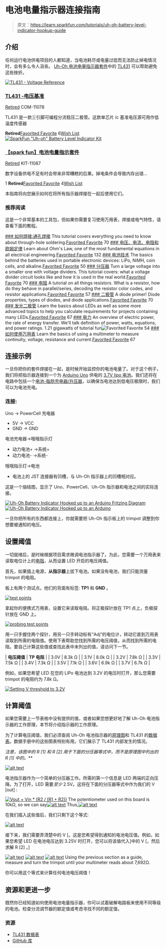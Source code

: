 # 电池电量指示器连接指南

> 原文：<https://learn.sparkfun.com/tutorials/uh-oh-battery-level-indicator-hookup-guide>

## 介绍

任何运行电池供电项目的人都知道，当电池耗尽或电量过低而无法防止掉电情况时，会有多么令人沮丧。 [Uh-Oh 电池电量指示器套件](https://www.sparkfun.com/products/11087)中的 [TL431](https://www.sparkfun.com/products/11078) 可以帮助避免这些挫折。

[![TL431 - Voltage Reference](img/a1772cab65ac33b1e1a0d33ec18008f8.png)](https://www.sparkfun.com/products/retired/11078) 

### [TL431 -电压基准](https://www.sparkfun.com/products/retired/11078)

[Retired](https://learn.sparkfun.com/static/bubbles/ "Retired") COM-11078

TL431 是一款三引脚可编程分流稳压二极管。这款单芯片 ic 基准电压源可用作低温度传感器

**Retired**[Favorited Favorite](# "Add to favorites") 6[Wish List](# "Add to wish list")[![SparkFun "Uh-oh" Battery Level Indicator Kit](img/f69a8ea7e6d7848dbdd25c06aa47c75d.png)](https://www.sparkfun.com/products/retired/11087) 

### [【spark fun】电池电量指示套件](https://www.sparkfun.com/products/retired/11087)

[Retired](https://learn.sparkfun.com/static/bubbles/ "Retired") KIT-11087

数字设备供电不足有时会带来非常糟糕的后果。掉电条件会导致内存出错…

1 **Retired**[Favorited Favorite](# "Add to favorites") 4[Wish List](# "Add to wish list")

本指南将向您展示如何在将所有指示器焊接在一起后使用它们。

### 推荐阅读

这是一个非常基本的工具包，但如果你需要复习使用万用表，焊接或电气特性，请查看下面的教程。

[](https://learn.sparkfun.com/tutorials/how-to-solder-through-hole-soldering) [### 如何焊接:通孔焊接](https://learn.sparkfun.com/tutorials/how-to-solder-through-hole-soldering) This tutorial covers everything you need to know about through-hole soldering.[Favorited Favorite](# "Add to favorites") 70[](https://learn.sparkfun.com/tutorials/voltage-current-resistance-and-ohms-law) [### 电压、电流、电阻和欧姆定律](https://learn.sparkfun.com/tutorials/voltage-current-resistance-and-ohms-law) Learn about Ohm's Law, one of the most fundamental equations in all electrical engineering.[Favorited Favorite](# "Add to favorites") 132[](https://learn.sparkfun.com/tutorials/battery-technologies) [### 电池技术](https://learn.sparkfun.com/tutorials/battery-technologies) The basics behind the batteries used in portable electronic devices: LiPo, NiMH, coin cells, and alkaline.[Favorited Favorite](# "Add to favorites") 50[](https://learn.sparkfun.com/tutorials/voltage-dividers) [### 分压器](https://learn.sparkfun.com/tutorials/voltage-dividers) Turn a large voltage into a smaller one with voltage dividers. This tutorial covers: what a voltage divider circuit looks like and how it is used in the real world.[Favorited Favorite](# "Add to favorites") 70[](https://learn.sparkfun.com/tutorials/resistors) [### 电阻](https://learn.sparkfun.com/tutorials/resistors) A tutorial on all things resistors. What is a resistor, how do they behave in parallel/series, decoding the resistor color codes, and resistor applications.[Favorited Favorite](# "Add to favorites") 57[](https://learn.sparkfun.com/tutorials/diodes) [### 二极管](https://learn.sparkfun.com/tutorials/diodes) A diode primer! Diode properties, types of diodes, and diode applications.[Favorited Favorite](# "Add to favorites") 70[](https://learn.sparkfun.com/tutorials/light-emitting-diodes-leds) [### 发光二极管](https://learn.sparkfun.com/tutorials/light-emitting-diodes-leds) Learn the basics about LEDs as well as some more advanced topics to help you calculate requirements for projects containing many LEDs.[Favorited Favorite](# "Add to favorites") 67[](https://learn.sparkfun.com/tutorials/electric-power) [### 电力](https://learn.sparkfun.com/tutorials/electric-power) An overview of electric power, the rate of energy transfer. We'll talk definition of power, watts, equations, and power ratings. 1.21 gigawatts of tutorial fun![Favorited Favorite](# "Add to favorites") 54[](https://learn.sparkfun.com/tutorials/how-to-use-a-multimeter) [### 如何使用万用表](https://learn.sparkfun.com/tutorials/how-to-use-a-multimeter) Learn the basics of using a multimeter to measure continuity, voltage, resistance and current.[Favorited Favorite](# "Add to favorites") 67

## 连接示例

一旦你把你的套件焊接在一起，是时候开始监控你的电池电量了。对于这个例子，我们将把指示器连接到一个为 [Arduino Uno](https://www.sparkfun.com/products/11021) 供电的 [3.7V lipo 电池](https://www.sparkfun.com/products/341)。我们还将在电路中包括一个[电池-脂肪充电器/升压器](https://www.sparkfun.com/products/11231)，以确保当电池达到低电压极限时，我们可以为电池充电。

### 连接:

Uno → PowerCell 充电器

*   5V → VCC
*   GND → GND

电池充电器→哦哦指示灯

*   动力电池+ →系统+
*   动力电池- →系统-

哦哦指示灯→电池

*   电池上的 JST 连接器有凹槽，与 Uh-Oh 指示器上的凹槽相对应。

这是一个熔结图，显示了 Uno、PowerCell、Uh-Oh 指示器和电池之间的实际连接。

[![Uh-Oh Battery Indicator Hooked up to an Arduino Fritzing Diagram](img/90a50cbfc72a72ba1f67291dfe07341c.png)](https://cdn.sparkfun.com/assets/d/5/4/6/0/Uh-Oh_batteryHookUp_bb.jpg)[![Uh-Oh Battery Indicator Hooked up to an Arduino](img/953c08ae3e60009dfafff63ec4706171.png)](https://cdn.sparkfun.com/assets/learn_tutorials/2/0/4/Uh_Oh_Battery_Indicator_Hookup_Guide-01.jpg)

一旦你把所有的东西都连接上，你就需要把 Uh-Oh 指示板上的 trimpot 调整到你想要被通知的电压。

## 设置阈值

一切就绪后，是时候根据项目需求微调电池指示器了。为此，您需要一个万用表来读取电位计上的[电阻](https://learn.sparkfun.com/tutorials/how-to-use-a-multimeter/measuring-resistance)，从而设置 LED 开启的电压阈值。

首先，如果插上电源，**从指示器**上拔下电池。如果没有电池，我们只能测量 trimpot 的电阻。

板上有两个测试点。他们的背面有标签: **TP1** 和 **GND** 。

[![test points](img/db5d1c6c4a7a201d106f21228a5a42fb.png)](https://cdn.sparkfun.com/assets/learn_tutorials/2/0/4/Uh_Oh_Battery_Indicator_Hookup_Guide-02.jpg)

拿起你的便携式万用表，设置它来读取电阻。将正极探针放在 TP1 点上，负极探针放在 GND 上。

[![probing test points](img/76e8707d87b0a1e1ede8335a521a611b.png)](https://cdn.sparkfun.com/assets/learn_tutorials/2/0/4/Uh_Oh_Battery_Indicator_Hookup_Guide-06.jpg)

用一只手握住两个探针，用另一只手转动标有“Adj”的电位计，转动它直到万用表读取到所需的电阻值。使用下表帮助您找到所需的电压阈值，从而找到所需的电阻。要自己计算这些值或查找此表中未列出的值，请访问下一节。

| **电压阈值** | **TP 电阻** |
| 3.0V | 8.3k &ohm; |
| 3.1V | 8.0k &ohm; |
| 3.2V | 7.8k &ohm; |
| 3.3V | 7.5k &ohm; |
| 3.4V | 7.3k &ohm; |
| 3.5V | 7.1k &ohm; |
| 3.6V | 6.9k &ohm; |
| 3.7V | 6.7k &ohm; |

例如，如果您希望 LED 在您的 LiPo 电池达到 3.2V 的电压时打开，那么您需要 trimpot 的电阻约为 7.8k &ohm;。

[![Setting V threshold to 3.2V](img/498b1572d77af3462e4c81b607d20925.png)](https://cdn.sparkfun.com/assets/learn_tutorials/2/0/4/Uh_Oh_Battery_Indicator_Hookup_Guide-04.jpg)

## 计算阈值

如果您需要上一节表格中没有提供的值，或者如果您想更好地了解 Uh-Oh 电池指示器的工作原理，本节将介绍指示器的工作原理。

为了计算电压阈值，我们必须查阅 Uh-Oh 电池指示器的[原理图](http://cdn.sparkfun.com/datasheets/Kits/UhOh-v11_corrected.pdf)和 TL431 的[数据表](http://cdn.sparkfun.com/datasheets/Kits/TL431-D.pdf)。数据手册中的这些图表特别有用。它们展示了 TL431 内部发生的情况。

**注意，该图中的 R [1] 和 R [2] 用于下面的分压器等式中，而不是原理图中列出的 R [1] 中的*。***

[![alt text](img/2f00d705b0c751d85cc2b31521c20381.png)](https://cdn.sparkfun.com/assets/learn_tutorials/2/0/4/datasheet.jpg)

电池指示器作为一个简单的分压器工作。所需的第一个信息是 LED 两端的正向压降。为了打开，LED 需要*至少* 2.5V。这将在下面的分压器等式中作为我们的 V [out] :

[![Vout = Vin * (R2 / (R1 + R2))](img/dab6b9ae0c2c44875f777a416cfba300.png)](https://cdn.sparkfun.com/assets/learn_tutorials/2/0/4/CodeCogsEqn.gif)
The potentiometer used on this board is 10k&ohm;, so we can say[![alt text](img/afa92fb917159f8fd56a41a8cf177711.png)](https://cdn.sparkfun.com/assets/learn_tutorials/2/0/4/CodeCogsEqn_2_.gif)
Thus,[![alt text](img/c067adaecd3548afc7bd0dbc4acef3ce.png)](https://cdn.sparkfun.com/assets/learn_tutorials/2/0/4/res.gif)

在我们插入这些值后，我们只剩下这个等式:

[![alt text](img/c99f03e624fa24fc1a63e033135df17d.png)](https://cdn.sparkfun.com/assets/learn_tutorials/2/0/4/2.gif)

接下来，我们需要弄清楚中的 V [。这是您希望得到通知的电池电压值。例如，如果您希望 LED 在电池电压达到 3.25V 时打开，您可以将该值代入]中的 V [，然后求解 R [2] 。]

[![alt text](img/d7885dcedd7daec79c6522021b870ac3.png)](https://cdn.sparkfun.com/assets/learn_tutorials/2/0/4/3.gif)
[![alt text](img/4edd813e7de4454fa8530f0bf4b0a8e9.png)](https://cdn.sparkfun.com/assets/learn_tutorials/2/0/4/4.gif)
[![alt text](img/a132777f7271f9849df5d49c8f086a0b.png)](https://cdn.sparkfun.com/assets/learn_tutorials/2/0/4/5.gif)
Using the previous section as a guide, measure and turn the trimpot until your multimeter reads about 7,692&ohm;.

你可以用这个等式来计算任何电池电压阈值！

## 资源和更进一步

既然你已经知道如何使用电池电量指示器，你可以试着破解电路板来使用不同等级的电池。检查分流调节器的额定值或考虑寻找不同的额定值。

### 资源

*   [TL431 数据表](https://cdn.sparkfun.com/datasheets/Kits/TL431-D.pdf)
*   [GitHub 库](https://github.com/sparkfun/Uh-Oh_Battery_Indicator)